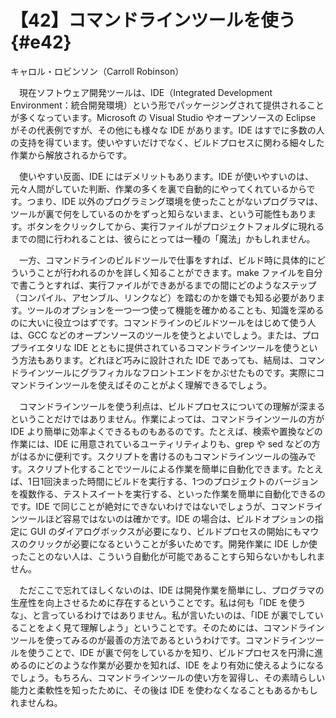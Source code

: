# 【42】コマンドラインツールを使う{#e42}

<div class="author">キャロル・ロビンソン（Carroll Robinson）</div>

　現在ソフトウェア開発ツールは、IDE（Integrated Development Environment：統合開発環境）という形でパッケージングされて提供されることが多くなっています。Microsoft の Visual Studio やオープンソースの Eclipse がその代表例ですが、その他にも様々な IDE があります。IDE はすでに多数の人の支持を得ています。使いやすいだけでなく、ビルドプロセスに関わる細々した作業から解放されるからです。

　使いやすい反面、IDE にはデメリットもあります。IDE が使いやすいのは、元々人間がしていた判断、作業の多くを裏で自動的にやってくれているからです。つまり、IDE 以外のプログラミング環境を使ったことがないプログラマは、ツールが裏で何をしているのかをずっと知らないまま、という可能性もあります。ボタンをクリックしてから、実行ファイルがプロジェクトフォルダに現れるまでの間に行われることは、彼らにとっては一種の「魔法」かもしれません。

　一方、コマンドラインのビルドツールで仕事をすれば、ビルド時に具体的にどういうことが行われるのかを詳しく知ることができます。make ファイルを自分で書こうとすれば、実行ファイルができあがるまでの間にどのようなステップ（コンパイル、アセンブル、リンクなど）を踏むのかを嫌でも知る必要があります。ツールのオプションを一つ一つ使って機能を確かめることも、知識を深めるのに大いに役立つはずです。コマンドラインのビルドツールをはじめて使う人は、GCC などのオープンソースのツールを使うとよいでしょう。または、プロプライエタリな IDE とともに提供されているコマンドラインツールを使うという方法もあります。どれほど巧みに設計された IDE であっても、結局は、コマンドラインツールにグラフィカルなフロントエンドをかぶせたものです。実際にコマンドラインツールを使えばそのことがよく理解できるでしょう。

　コマンドラインツールを使う利点は、ビルドプロセスについての理解が深まるということだけではありません。作業によっては、コマンドラインツールの方が IDE より簡単に効率よくできるものもあるのです。たとえば、検索や置換などの作業には、IDE に用意されているユーティリティよりも、grep や sed などの方がはるかに便利です。スクリプトを書けるのもコマンドラインツールの強みです。スクリプト化することでツールによる作業を簡単に自動化できます。たとえば、1日1回決まった時間にビルドを実行する、1つのプロジェクトのバージョンを複数作る、テストスイートを実行する、といった作業を簡単に自動化できるのです。IDE で同じことが絶対にできないわけではないでしょうが、コマンドラインツールほど容易ではないのは確かです。IDE の場合は、ビルドオプションの指定に GUI のダイアログボックスが必要になり、ビルドプロセスの開始にもマウスのクリックが必要になるということが多いためです。開発作業に IDE しか使ったことのない人は、こういう自動化が可能であることすら知らないかもしれません。

　ただここで忘れてほしくないのは、IDE は開発作業を簡単にし、プログラマの生産性を向上させるために存在するということです。私は何も「IDE を使うな」、と言っているわけではありません。私が言いたいのは、「IDE が裏でしていることをよく見て理解しよう」ということです。そのためには、コマンドラインツールを使ってみるのが最善の方法であるというわけです。コマンドラインツールを使うことで、IDE が裏で何をしているかを知り、ビルドプロセスを円滑に進めるのにどのような作業が必要かを知れば、IDE をより有効に使えるようになるでしょう。もちろん、コマンドラインツールの使い方を習得し、その素晴らしい能力と柔軟性を知ったために、その後は IDE を使わなくなることもあるかもしれませんね。
